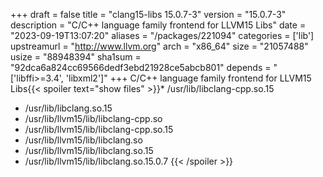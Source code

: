 +++
draft = false
title = "clang15-libs 15.0.7-3"
version = "15.0.7-3"
description = "C/C++ language family frontend for LLVM15 Libs"
date = "2023-09-19T13:07:20"
aliases = "/packages/221094"
categories = ['lib']
upstreamurl = "http://www.llvm.org"
arch = "x86_64"
size = "21057488"
usize = "88948394"
sha1sum = "92dca6a824cc69566dedf3ebd21928ce5abcb801"
depends = "['libffi>=3.4', 'libxml2']"
+++
C/C++ language family frontend for LLVM15 Libs{{< spoiler text="show files" >}}* /usr/lib/libclang-cpp.so.15
* /usr/lib/libclang.so.15
* /usr/lib/llvm15/lib/libclang-cpp.so
* /usr/lib/llvm15/lib/libclang-cpp.so.15
* /usr/lib/llvm15/lib/libclang.so
* /usr/lib/llvm15/lib/libclang.so.15
* /usr/lib/llvm15/lib/libclang.so.15.0.7
{{< /spoiler >}}